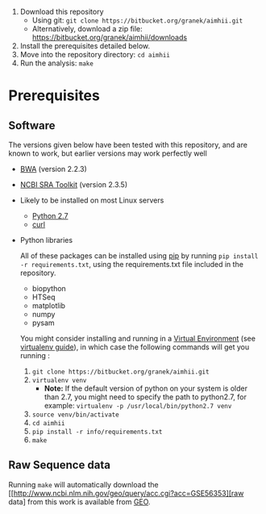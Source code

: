 1.  Download this repository 
    -   Using git: `git clone https://bitbucket.org/granek/aimhii.git`
    -   Alternatively, download a zip file: <https://bitbucket.org/granek/aimhii/downloads>
2.  Install the prerequisites detailed below.
3.  Move into the repository directory: `cd aimhii`
4.  Run the analysis: `make`

# Prerequisites

## Software

The versions given below have been tested with this repository, and are known to work, but earlier versions may work perfectly well
-   [BWA](http://bio-bwa.sourceforge.net/) (version 2.2.3)
-   [NCBI SRA Toolkit](http://www.ncbi.nlm.nih.gov/Traces/sra/sra.cgi?view=software) (version 2.3.5)

-   Likely to be installed on most Linux servers

    -   [Python 2.7](https://www.python.org/download/releases/2.7.8/)
    -   [curl](http://curl.haxx.se/download.html)

-   Python libraries

    All of these packages can be installed using [pip](https://pypi.python.org/pypi/pip) by running `pip install -r requirements.txt`, using the requirements.txt file included in the repository.
    -   biopython
    -   HTSeq
    -   matplotlib
    -   numpy
    -   pysam
    
    You might consider installing and running in a [Virtual Environment](https://pypi.python.org/pypi/virtualenv) (see [virtualenv guide](http://docs.python-guide.org/en/latest/dev/virtualenvs/)), in which case the following commands will get you running :
    1.  `git clone https://bitbucket.org/granek/aimhii.git`
    2.  `virtualenv venv`
        -   **Note:** If the default version of python on your system is older than 2.7, you might need to specify the path to python2.7, for example: `virtualenv -p /usr/local/bin/python2.7 venv`
    3.  `source venv/bin/activate`
    4.  `cd aimhii`
    5.  `pip install -r info/requirements.txt`
    6.  `make`

## Raw Sequence data

Running `make` will automatically download the [[<http://www.ncbi.nlm.nih.gov/geo/query/acc.cgi?acc=GSE56353][raw> data] from this work is available from [GEO](http://www.ncbi.nlm.nih.gov/geo/).
